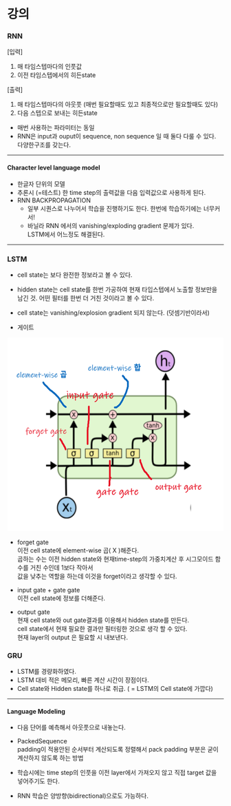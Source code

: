 # 강의

### RNN

[입력]
1. 매 타임스텝마다의 인풋값
2. 이전 타임스텝에서의 히든state

[출력]
1. 매 타임스텝마다의 아웃풋 (매번 필요할때도 있고 최종적으로만 필요할때도 있다)
2. 다음 스텝으로 보내는 히든state

* 매번 사용하는 파라미터는 동일  
* RNN은 input과 ouput이 sequence, non sequence 일 때 둘다 다룰 수 있다.  
  다양한구조를 갖는다.
  
---

#### Character level language model

* 한글자 단위의 모델
* 추론시 (=테스트) 한 time step의 출력값을 다음 입력값으로 사용하게 된다.
* RNN BACKPROPAGATION  
  * 일부 시퀀스로 나누어서 학습을 진행하기도 한다. 한번에 학습하기에는 너무커서!
  * 바닐라 RNN 에서의 vanishing/exploding gradient 문제가 있다.  
    LSTM에서 어느정도 해결된다.

--- 

### LSTM

* cell state는 보다 완전한 정보라고 볼 수 있다.
* hidden state는 cell state를 한번 가공하여 현재 타입스텝에서 노출할 정보만을 남긴 것. 어떤 필터를 한번 더 거친 것이라고 볼 수 있다.
* cell state는 vanishing/explosion gradient 되지 않는다. (덧셈기반이라서)
  
* 게이트
<img src="https://github.com/bitwarrior1/bcaitech/blob/main/new/img/rnn_gates.png" width="600" height="450" />

* forget gate  
  이전 cell state에 element-wise 곱( X )해준다.   
  곱하는 수는 이전 hidden state와 현재time-step의 가중치계산 후 시그모이드 함수를 거친 수인데 1보다 작아서  
  값을 낮추는 역할을 하는데 이것을 forget이라고 생각할 수 있다.
  
* input gate + gate gate  
  이전 cell state에 정보를 더해준다.

* output gate   
  현재 cell state와 out gate결과를 이용해서 hidden state를 만든다.  
  cell state에서 현재 필요한 결과만 필터링한 것으로 생각 할 수 있다.  
  현재 layer의 output 은 필요할 시 내보낸다.


### GRU

* LSTM를 경량화하였다.
* LSTM 대비 적은 메모리, 빠른 계산 시간이 장점이다.
* Cell state와 Hidden state를 하나로 취급. ( = LSTM의 Cell state에 가깝다)

---

#### Language Modeling

* 다음 단어를 예측해서 아웃풋으로 내놓는다.  

* PackedSequence  
  padding이 적용안된 순서부터 계산되도록 정렬해서 pack
  padding 부분은 굳이 계산하지 않도록 하는 방법
  
* 학습시에는 time step의 인풋을 이전 layer에서 가져오지 않고 직접 target 값을 넣어주기도 한다.

* RNN 학습은 양방향(bidirectional)으로도 가능하다.
